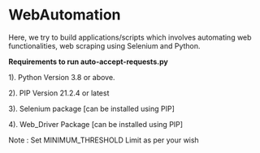 # WebAutomation
Here, we try to build applications/scripts which involves automating web functionalities, web scraping using Selenium and Python.

**Requirements to run auto-accept-requests.py**

1). Python Version 3.8 or above.

2). PIP Version 21.2.4 or latest

3). Selenium package [can be installed using PIP]

4). Web_Driver Package [can be installed using PIP]

Note : Set MINIMUM_THRESHOLD Limit as per your wish

